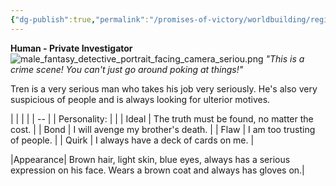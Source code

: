 ```yaml
---
{"dg-publish":true,"permalink":"/promises-of-victory/worldbuilding/regions/duesternest/tren-brattingham/","title":"Tren Brattingham","noteIcon":"NPC","created":"2023-01-25T02:26:53.682+01:00","updated":"2023-03-29T21:36:00.972+02:00"}
---
```


**Human - Private Investigator**
![male_fantasy_detective_portrait_facing_camera_seriou.png](/img/user/resources/Pictures/male_fantasy_detective_portrait_facing_camera_seriou.png)
_"This is a crime scene! You can't just go around poking at things!"_

Tren is a very serious man who takes his job very seriously. He's also very suspicious of people and is always looking for ulterior motives.

|              |                                              |
|  | -- |
| Personality: |                                              |
| Ideal        | The truth must be found, no matter the cost. |
| Bond         | I will avenge my brother's death.            |
| Flaw         | I am too trusting of people.                 |
| Quirk        | I always have a deck of cards on me.         |

|Appearance| Brown hair, light skin, blue eyes, always has a serious expression on his face. Wears a brown coat and always has gloves on.|